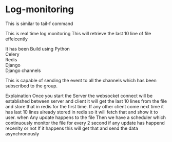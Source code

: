 # Log-monitoring
This is similar to tail-f command


This is real time log monitoring This will retrieve the last 10 line of file effeicently</br>

It has been Build using
Python</br>
Celery</br>
Redis</br>
Django</br>
Django channels</br>


This is capable of sending the event to all the channels which has been subscribed to the group.


Explaination
Once you start the Server the websocket connect will be established between server and client it will get the last 10 lines from the file and store that in redis for the first time. If any other client come next time it has last 10 lines already stored in redis so it will fetch that and show it to user. when Any update happens to the file Then we have a scheduler which continuously monitor the file for every 2 second if any update has happend recenlty or not If it happens this will get that and send the data asynchronously 

